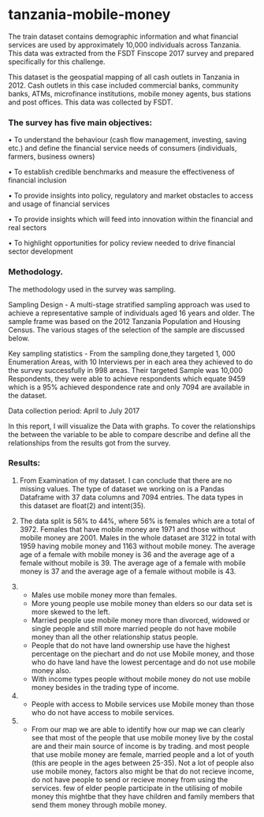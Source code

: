 # tanzania-mobile-money

The train dataset contains demographic information and what financial services are used by approximately 10,000 individuals 
across Tanzania. This data was extracted from the FSDT Finscope 2017 survey and prepared specifically for this challenge. 

This dataset is the geospatial mapping of all cash outlets in Tanzania in 2012. Cash outlets in this case included commercial 
banks, community banks, ATMs, microfinance institutions, mobile money agents, bus stations and post offices. This data was 
collected by FSDT.

### The survey has five main objectives:

• To understand the behaviour (cash flow management, investing, saving etc.) and define
the financial service needs of consumers (individuals, farmers, business owners)

• To establish credible benchmarks and measure the effectiveness of financial inclusion

• To provide insights into policy, regulatory and market obstacles to access and usage
of financial services

• To provide insights which will feed into innovation within the financial and real sectors

• To highlight opportunities for policy review needed to drive financial sector
development 

### Methodology.

The methodology used in the survey was sampling.

Sampling Design - A multi-stage stratified sampling approach was used to achieve a representative sample
of individuals aged 16 years and older. The sample frame was based on the 2012 Tanzania
Population and Housing Census. The various stages of the selection of the sample are
discussed below.

Key sampling statistics - From the sampling done,they targeted 1, 000 Enumeration Areas, with 10 Interviews per in each area
they achieved to do the survey successfully in 998 areas. Their targeted Sample was 10,000 Respondents, 
they were able to achieve respondents which equate 9459 which is a 95% achieved despondence rate and only 7094 are available 
in the dataset. 

Data collection period: April to July 2017

In this report, I will visualize the Data with graphs. To cover the relationships the between the variable to be able to compare describe and define all the relationships from the results got from the survey.

### Results:

1. From Examination of my dataset. I can conclude that there are no missing values. The type of dataset we working on is a Pandas Dataframe with 37 data columns and 7094 entries. The data types in this dataset are float(2) and intent(35).


2. The data split is 56% to 44%, where 56% is females which are a total of 3972. Females that have mobile money are 1971 and those without mobile money are 2001. Males in the whole dataset are 3122 in total with 1959 having mobile money and 1163 without mobile money. The average age of a female with mobile money is 36 and the average age of a female without mobile is 39. The average age of a female with mobile money is 37 and the average age of a female without mobile is 43. 


3. - Males use mobile money more than females.
   - More young people use mobile money than elders so our data 	set is more skewed to the left.
   - Married people use mobile money more than divorced, widowed 	or single people and still more married people do not have 	mobile money than all the other relationship status people.
   - People that do not have land ownership use have the highest 	percentage on the piechart and do not use Mobile money, 		and those who do have land have the lowest percentage and 	do not use mobile money also.
   - With income types people without mobile money do not use 		mobile money besides in the trading type of income.


4. - People with access to Mobile services use Mobile money than 	those who do not have access to mobile services.


5. - From our map we are able to identify how our map we can clearly see that most of the people that use mobile money live by the costal are and their main source of income is by trading. and most people that use mobile money are female, married people and a lot of youth (this are people in the ages between 25-35). Not a lot of people also use mobile money, factors also might be that do not recieve income, do not have people to send or recieve money from using the services. few of elder people participate in the utilising of mobile money this mightbe that they have children and family members that send them money through mobile money.

